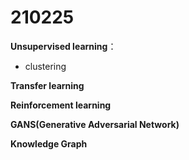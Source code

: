 # 210225

**Unsupervised learning**：

+ clustering

**Transfer learning**

**Reinforcement learning**

**GANS(Generative Adversarial Network)**

**Knowledge Graph**